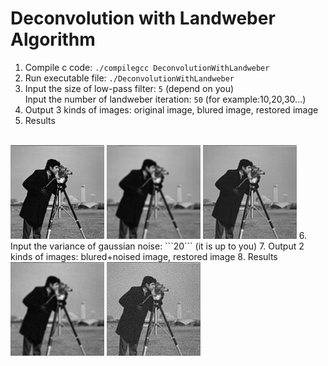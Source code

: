 # Deconvolution with Landweber Algorithm

1. Compile c code: ```./compilegcc DeconvolutionWithLandweber``` 
2. Run executable file: ```./DeconvolutionWithLandweber```
3. Input the size of low-pass filter: ```5``` (depend on you) <br>
   Input the number of landweber iteration: ```50``` (for example:10,20,30...) <br>
4. Output 3 kinds of images: original image, blured image, restored image
5. Results
<br>
<img src="photograph.png" width="150">
<img src="photograph_degraded_withoutNoise.png" width="150">
<img src="photograph_restored_withoutNoise.png" width="150">
6. Input the variance of gaussian noise: ```20``` (it is up to you)
7. Output 2 kinds of images: blured+noised image, restored image
8. Results
<br>
<img src="photograph_degraded_withNoise.png" width="150">
<img src="photograph_restored_withNoise.png" width="150">
